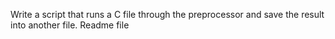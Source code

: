 Write a script that runs a C file through the preprocessor and save the result into another file. Readme file
